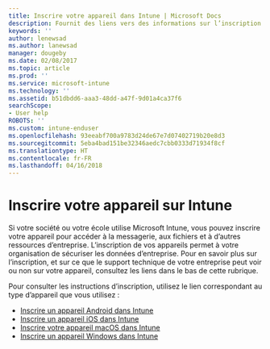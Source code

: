 ```yaml
---
title: Inscrire votre appareil dans Intune | Microsoft Docs
description: Fournit des liens vers des informations sur l’inscription de différents appareils dans Intune
keywords: ''
author: lenewsad
ms.author: lanewsad
manager: dougeby
ms.date: 02/08/2017
ms.topic: article
ms.prod: ''
ms.service: microsoft-intune
ms.technology: ''
ms.assetid: b51dbdd6-aaa3-48dd-a47f-9d01a4ca37f6
searchScope:
- User help
ROBOTS: ''
ms.custom: intune-enduser
ms.openlocfilehash: 93eeabf700a9783d24de67e7d07402719b20e8d3
ms.sourcegitcommit: 5eba4bad151be32346aedc7cbb0333d71934f8cf
ms.translationtype: HT
ms.contentlocale: fr-FR
ms.lasthandoff: 04/16/2018
---
```

# <a name="enroll-your-device-in-intune"></a>Inscrire votre appareil sur Intune

Si votre société ou votre école utilise Microsoft Intune, vous pouvez inscrire votre appareil pour accéder à la messagerie, aux fichiers et à d’autres ressources d’entreprise. L’inscription de vos appareils permet à votre organisation de sécuriser les données d’entreprise. Pour en savoir plus sur l’inscription, et sur ce que le support technique de votre entreprise peut voir ou non sur votre appareil, consultez les liens dans le bas de cette rubrique.

Pour consulter les instructions d’inscription, utilisez le lien correspondant au type d’appareil que vous utilisez :

- [Inscrire un appareil Android dans Intune](enroll-your-device-in-Intune-android.md)
- [Inscrire un appareil iOS dans Intune](enroll-your-device-in-intune-ios.md)
- [Inscrire votre appareil macOS dans Intune](enroll-your-device-in-intune-macos.md)
- [Inscrire un appareil Windows dans Intune](enroll-your-device-in-intune-windows.md)
